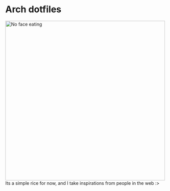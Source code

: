 # Arch dotfiles
<img src="https://external-content.duckduckgo.com/iu/?u=https%3A%2F%2Fmedia.giphy.com%2Fmedia%2FhXYlYBixtHEFq%2Fgiphy.gif&f=1&nofb=1&ipt=e80689b90e1a32c37690f7f9efbd9e45b6ff6ba3219a35e777e6ca4f5d404017>" alt="No face eating" width=500>
Its a simple rice for now, and I take inspirations from people in the web :>